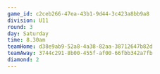 ```yaml
---
game_id: c2ceb266-47ea-43b1-9d44-3c423a8bb9a8
division: U11
round: 3
day: Saturday
time: 8.30am
teamHome: d38e9ab9-52a8-4a38-82aa-38712647b82d
teamAway: 3744c291-8b00-455f-af00-66fbb342a7fb
diamond: 2
---
```

